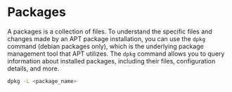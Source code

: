 # Packages

A packages is a collection of files. To understand the specific files and changes made by an APT package installation, 
you can use the ```dpkg``` command (debian packages only), which is the underlying package management tool that APT utilizes.
The ```dpkg``` command allows you to query information about installed packages, including their files, configuration details, and more.

```sh
dpkg -L <package_name>
```

<!--  Script to show the footer   -->
<html>
<script
    src="https://code.jquery.com/jquery-3.3.1.js"
    integrity="sha256-2Kok7MbOyxpgUVvAk/HJ2jigOSYS2auK4Pfzbm7uH60="
    crossorigin="anonymous">
</script>
<script>
$(function(){
  $("#footer").load("../footers/footer.html");
});
</script>
<body>
<div id="footer"></div>
</body>
</html>
